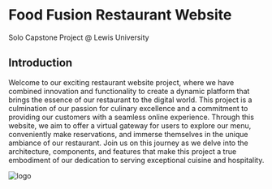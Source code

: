 # Food Fusion Restaurant Website
Solo Capstone Project @ Lewis University

## Introduction
Welcome to our exciting restaurant website project, where we have combined innovation and functionality to create a dynamic platform that brings the essence of our restaurant to the
digital world. This project is a culmination of our passion for culinary excellence and a 
commitment to providing our customers with a seamless online experience. Through this website, 
we aim to offer a virtual gateway for users to explore our menu, conveniently make reservations, 
and immerse themselves in the unique ambiance of our restaurant. Join us on this journey as we 
delve into the architecture, components, and features that make this project a true embodiment 
of our dedication to serving exceptional cuisine and hospitality.

![logo](https://github.com/danishijaz23/restaurant_website/assets/130120316/4cf2b1ef-d920-44a0-9b14-39c457cc64b5)
